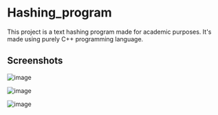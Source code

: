 # Hashing_program

This project is a text hashing program made for academic purposes.
It's made using purely C++ programming language.

## Screenshots
![image](https://user-images.githubusercontent.com/65130519/157219130-0d9bc109-1039-4137-b7d7-8143c6e6e112.png)

![image](https://user-images.githubusercontent.com/65130519/157219188-e7edab4c-94a3-43ae-a13b-0a0b808feb1c.png)

![image](https://user-images.githubusercontent.com/65130519/157219218-f1e12f88-b874-4809-b3d1-3220268f74f8.png)

